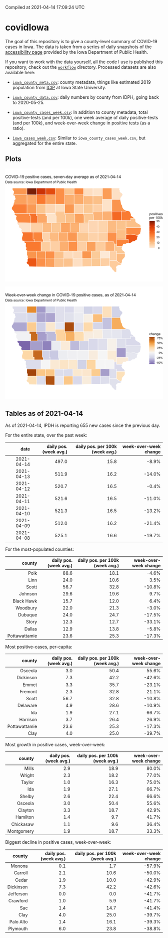 Compiled at 2021-04-14 17:09:24 UTC

<!-- README.md is generated from README.Rmd. Please edit that file -->

# covidIowa

<!-- badges: start -->

<!-- badges: end -->

The goal of this repository is to give a county-level summary of
COVID-19 cases in Iowa. The data is taken from a series of daily
snapshots of the [accessibility
page](https://coronavirus.iowa.gov/pages/access) provided by the Iowa
Department of Public Health.

If you want to work with the data yourself, all the code I use is
published this repository, check out the [`workflow`](workflow)
directory. Processed datasets are also available here:

  - [`iowa_county_meta.csv`](https://raw.githubusercontent.com/ijlyttle/covidIowa/master/workflow/data/99-publish/iowa_county_meta.csv):
    county metadata, things like estimated 2019 population from
    [ICIP](https://www.icip.iastate.edu/tables/population/counties-estimates)
    at Iowa State University.

  - [`iowa_county_data.csv`](https://raw.githubusercontent.com/ijlyttle/covidIowa/master/workflow/data/99-publish/iowa_county_data.csv):
    daily numbers by county from IDPH, going back to 2020-05-25.

  - [`iowa_county_cases_week.csv`](https://raw.githubusercontent.com/ijlyttle/covidIowa/master/workflow/data/99-publish/iowa_county_data.csv):
    In addition to county metadata, total positive-tests (and per 100k),
    one week average of daily positive-tests (and per 100k), and
    week-over-week change in positive tests (as a ratio).

  - [`iowa_cases_week.csv`](https://raw.githubusercontent.com/ijlyttle/covidIowa/master/workflow/data/99-publish/iowa_cases_week.csv):
    Similar to `iowa_county_cases_week.csv`, but aggregated for the
    entire state.

## Plots

![](workflow/data/99-publish/iowa_cases.png)

![](workflow/data/99-publish/iowa_change.png)

## Tables as of 2021-04-14

As of 2021-04-14, IPDH is reporting 655 new cases since the previous
day.

For the entire state, over the past week:

|       date | daily pos. (week avg.) | daily pos. per 100k (week avg.) | week-over-week change |
| ---------: | ---------------------: | ------------------------------: | --------------------: |
| 2021-04-14 |                  497.0 |                            15.8 |                \-8.9% |
| 2021-04-13 |                  511.9 |                            16.2 |               \-14.0% |
| 2021-04-12 |                  520.7 |                            16.5 |                \-0.4% |
| 2021-04-11 |                  521.6 |                            16.5 |               \-11.0% |
| 2021-04-10 |                  521.3 |                            16.5 |               \-13.2% |
| 2021-04-09 |                  512.0 |                            16.2 |               \-21.4% |
| 2021-04-08 |                  525.1 |                            16.6 |               \-19.7% |

For the most-populated counties:

|        county | daily pos. (week avg.) | daily pos. per 100k (week avg.) | week-over-week change |
| ------------: | ---------------------: | ------------------------------: | --------------------: |
|          Polk |                   88.6 |                            18.1 |                \-4.6% |
|          Linn |                   24.0 |                            10.6 |                  3.5% |
|         Scott |                   56.7 |                            32.8 |               \-10.8% |
|       Johnson |                   29.6 |                            19.6 |                  9.7% |
|    Black Hawk |                   15.7 |                            12.0 |                  6.4% |
|      Woodbury |                   22.0 |                            21.3 |                \-3.0% |
|       Dubuque |                   24.0 |                            24.7 |               \-17.5% |
|         Story |                   12.3 |                            12.7 |               \-33.1% |
|        Dallas |                   12.9 |                            13.8 |                \-5.8% |
| Pottawattamie |                   23.6 |                            25.3 |               \-17.3% |

Most positive-cases, per-capita:

|        county | daily pos. (week avg.) | daily pos. per 100k (week avg.) | week-over-week change |
| ------------: | ---------------------: | ------------------------------: | --------------------: |
|       Osceola |                    3.0 |                            50.4 |                 55.6% |
|     Dickinson |                    7.3 |                            42.2 |               \-42.6% |
|         Emmet |                    3.3 |                            35.7 |               \-23.1% |
|       Fremont |                    2.3 |                            32.8 |                 21.1% |
|         Scott |                   56.7 |                            32.8 |               \-10.8% |
|      Delaware |                    4.9 |                            28.6 |               \-10.9% |
|           Ida |                    1.9 |                            27.1 |                 66.7% |
|      Harrison |                    3.7 |                            26.4 |                 26.9% |
| Pottawattamie |                   23.6 |                            25.3 |               \-17.3% |
|          Clay |                    4.0 |                            25.0 |               \-39.7% |

Most growth in positive cases, week-over-week:

|     county | daily pos. (week avg.) | daily pos. per 100k (week avg.) | week-over-week change |
| ---------: | ---------------------: | ------------------------------: | --------------------: |
|      Mills |                    2.9 |                            18.9 |                 80.0% |
|     Wright |                    2.3 |                            18.2 |                 77.0% |
|     Taylor |                    1.0 |                            16.3 |                 75.0% |
|        Ida |                    1.9 |                            27.1 |                 66.7% |
|     Shelby |                    2.6 |                            22.4 |                 66.6% |
|    Osceola |                    3.0 |                            50.4 |                 55.6% |
|    Clayton |                    3.3 |                            18.7 |                 42.9% |
|   Hamilton |                    1.4 |                             9.7 |                 41.7% |
|  Chickasaw |                    1.1 |                             9.6 |                 36.4% |
| Montgomery |                    1.9 |                            18.7 |                 33.3% |

Biggest decline in positive cases, week-over-week:

|    county | daily pos. (week avg.) | daily pos. per 100k (week avg.) | week-over-week change |
| --------: | ---------------------: | ------------------------------: | --------------------: |
|    Monona |                    0.1 |                             1.7 |               \-57.9% |
|   Carroll |                    2.1 |                            10.6 |               \-50.0% |
|     Cedar |                    1.9 |                            10.0 |               \-42.9% |
| Dickinson |                    7.3 |                            42.2 |               \-42.6% |
| Jefferson |                    0.0 |                             0.0 |               \-41.7% |
|  Crawford |                    1.0 |                             5.9 |               \-41.7% |
|       Sac |                    1.4 |                            14.7 |               \-41.4% |
|      Clay |                    4.0 |                            25.0 |               \-39.7% |
| Palo Alto |                    1.4 |                            16.1 |               \-39.3% |
|  Plymouth |                    6.0 |                            23.8 |               \-38.8% |
